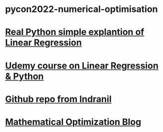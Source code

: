 # pycon2022-numerical-optimisation

# [Real Python simple explantion of Linear Regression](https://realpython.com/linear-regression-in-python/?utm_source=notification_summary&utm_medium=email&utm_campaign=2022-05-17)

# [Udemy course on Linear Regression & Python](https://sparknz.udemy.com/course/machine-learning-data-science-foundations-masterclass/learn/lecture/26007814#overview)

# [Github repo from Indranil](https://github.com/indrag49/Numerical-Optimization-Kiwi-Pycon)

# [Mathematical Optimization Blog](https://indrag49.github.io/Numerical-Optimization/)